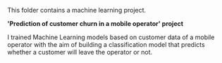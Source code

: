 This folder contains a machine learning project.

**'Prediction of customer churn in a mobile operator' project**

I trained Machine Learning models based on customer data of a mobile operator with the aim of building a classification model that predicts whether a customer will leave the operator or not.
